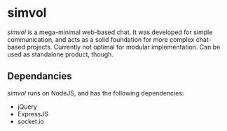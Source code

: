 # simvol

_simvol_ is a mega-minimal web-based chat.
It was developed for simple communication, and acts as a solid foundation for more complex chat-based projects.
Currently not optimal for modular implementation. Can be used as standalone product, though.

## Dependancies

_simvol_ runs on NodeJS, and has the following dependencies:
  - jQuery
  - ExpressJS
  - socket.io